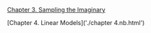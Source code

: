 [Chapter 3. Sampling the Imaginary](./chapter_3.html)

[Chapter 4. Linear Models]('./chapter 4.nb.html')
